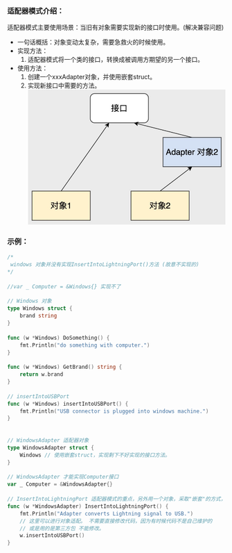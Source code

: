 ### 适配器模式介绍：
适配器模式主要使用场景：当旧有对象需要实现新的接口时使用。(解决兼容问题)

- 一句话概括：对象变动太复杂，需要急救火的时候使用。
- 实现方法：
    1. 适配器模式将一个类的接口，转换成被调用方期望的另一个接口。
- 使用方法：
    1. 创建一个xxxAdapter对象，并使用嵌套struct。
    2. 实现新接口中需要的方法。
![](https://github.com/StudyPlace-io/Golang-Design-Pattern-Demo/blob/main/image/wrapper_adapter.jpg?raw=true)
### 示例：
```go
/*
 windows 对象并没有实现InsertIntoLightningPort()方法 (故意不实现的)
*/

//var _ Computer = &Windows{} 实现不了

// Windows 对象
type Windows struct {
    brand string
}

func (w *Windows) DoSomething() {
    fmt.Println("do something with computer.")
}

func (w *Windows) GetBrand() string {
    return w.brand
}

// insertIntoUSBPort
func (w *Windows) insertIntoUSBPort() {
    fmt.Println("USB connector is plugged into windows machine.")
}


// WindowsAdapter 适配器对象
type WindowsAdapter struct {
    Windows // 使用嵌套struct，实现剩下不好实现的接口方法。
}

// WindowsAdapter 才能实现Computer接口
var _ Computer = &WindowsAdapter{}

// InsertIntoLightningPort 适配器模式的重点，另外用一个对象，采取"嵌套"的方式，并增加本来需要的方法。
func (w *WindowsAdapter) InsertIntoLightningPort() {
    fmt.Println("Adapter converts Lightning signal to USB.")
    // 这里可以进行对象适配。 不需要直接修改代码，因为有时候代码不是自己维护的
    // 或是用的是第三方包 不能修改。
    w.insertIntoUSBPort()
}
```
